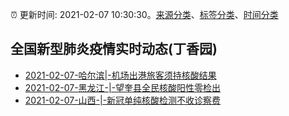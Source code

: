 :alarm_clock: 更新时间: 2021-02-07 10:30:30。[来源分类](../README.md)、[标签分类](../TAGS.md)、[时间分类](../TIMELINE.md)

## 全国新型肺炎疫情实时动态(丁香园)




- [2021-02-07-哈尔滨|-机场出港旅客须持核酸结果](http://app.cctv.com/special/cportal/detail/arti/index.html?id=ArtixWKOTJVKpf9hyD60NfN3210207&isfromapp=1) 
- [2021-02-07-黑龙江-|-望奎县全民核酸阳性零检出](http://app.cctv.com/special/cportal/detail/arti/index.html?id=ArtiNliqBaYwVJMeDkN7SXdB210207&isfromapp=1) 
- [2021-02-07-山西-|-新冠单纯核酸检测不收诊察费](http://app.cctv.com/special/cportal/detail/arti/index.html?id=Artid3bOox5yEbIRVzWp4JhP210207&isfromapp=1) 